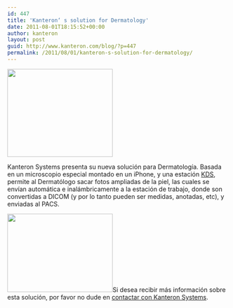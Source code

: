 ```yaml
---
id: 447
title: 'Kanteron‘ s solution for Dermatology'
date: 2011-08-01T18:15:52+00:00
author: kanteron
layout: post
guid: http://www.kanteron.com/blog/?p=447
permalink: /2011/08/01/kanteron-s-solution-for-dermatology/
---
```

<img class="aligncenter" title="iPhone microscopy" src="http://farm7.static.flickr.com/6005/5990906417_69ee6e113b_m.jpg" alt="" width="240" height="201" />

Kanteron Systems presenta su nueva solución para Dermatología. Basada en un microscopio especial montado en un iPhone, y una estación <a title="KDS" href="http://www.kanteron.com/blog/products/kds/" target="_blank">KDS</a>, permite al Dermatólogo sacar fotos ampliadas de la piel, las cuales se envían automática e inalámbricamente a la estación de trabajo, donde son convertidas a DICOM (y por lo tanto pueden ser medidas, anotadas, etc), y enviadas al PACS.

<img class="aligncenter" title="skin pic" src="http://farm7.static.flickr.com/6007/5991461550_db3979b500_m.jpg" alt="" width="240" height="179" />Si desea recibir más información sobre esta solución, por favor no dude en <a title="Contacto" href="http://www.kanteron.com/blog/es/contact/" target="_blank">contactar con Kanteron Systems</a>.